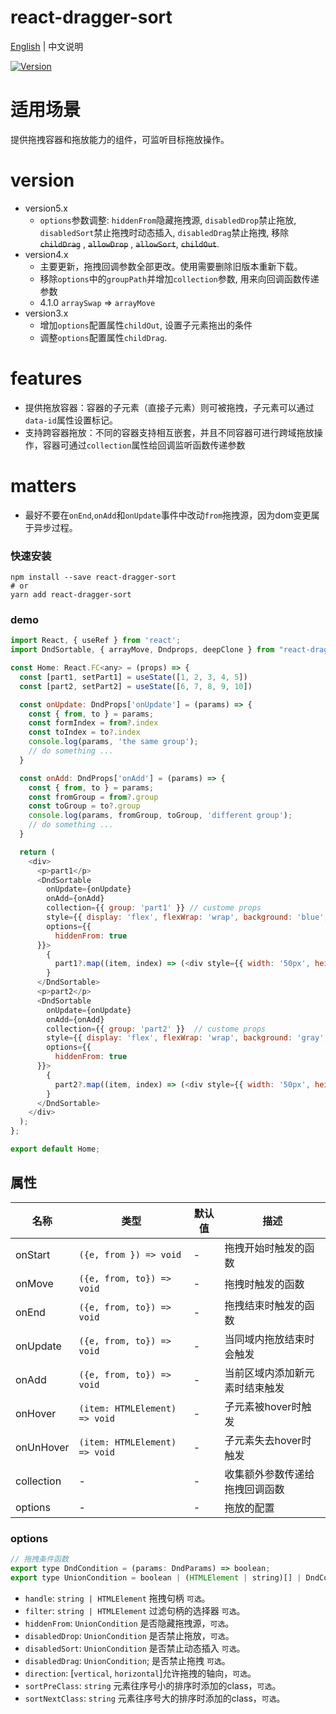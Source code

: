 # react-dragger-sort

[English](./README.md) | 中文说明

[![Version](https://img.shields.io/badge/version-5.0.9-green)](https://www.npmjs.com/package/react-dragger-sort)

# 适用场景

提供拖拽容器和拖放能力的组件，可监听目标拖放操作。

# version

- version5.x
  - `options`参数调整: `hiddenFrom`隐藏拖拽源, `disabledDrop`禁止拖放, `disabledSort`禁止拖拽时动态插入, `disabledDrag`禁止拖拽, 移除 ~~`childDrag`~~ , ~~`allowDrop`~~ , ~~`allowSort`~~, ~~`childOut`~~.
- version4.x
  - 主要更新，拖拽回调参数全部更改。使用需要删除旧版本重新下载。
  - 移除`options`中的`groupPath`并增加`collection`参数, 用来向回调函数传递参数
  - 4.1.0 `arraySwap` => `arrayMove`
- version3.x
  - 增加`options`配置属性`childOut`, 设置子元素拖出的条件
  - 调整`options`配置属性`childDrag`.

# features
- 提供拖放容器：容器的子元素（直接子元素）则可被拖拽，子元素可以通过`data-id`属性设置标记。
- 支持跨容器拖放：不同的容器支持相互嵌套，并且不同容器可进行跨域拖放操作，容器可通过`collection`属性给回调监听函数传递参数

# matters
  - 最好不要在`onEnd`,`onAdd`和`onUpdate`事件中改动`from`拖拽源，因为dom变更属于异步过程。

### 快速安装
```
npm install --save react-dragger-sort
# or
yarn add react-dragger-sort
```

### demo
```javascript
import React, { useRef } from 'react';
import DndSortable, { arrayMove, Dndprops, deepClone } from "react-dragger-sort";

const Home: React.FC<any> = (props) => {
  const [part1, setPart1] = useState([1, 2, 3, 4, 5])
  const [part2, setPart2] = useState([6, 7, 8, 9, 10])

  const onUpdate: DndProps['onUpdate'] = (params) => {
    const { from, to } = params;
    const formIndex = from?.index
    const toIndex = to?.index
    console.log(params, 'the same group');
    // do something ...
  }

  const onAdd: DndProps['onAdd'] = (params) => {
    const { from, to } = params;
    const fromGroup = from?.group
    const toGroup = to?.group
    console.log(params, fromGroup, toGroup, 'different group');
    // do something ...
  }

  return (
    <div>
      <p>part1</p>
      <DndSortable
        onUpdate={onUpdate}
        onAdd={onAdd}
        collection={{ group: 'part1' }} // custome props
        style={{ display: 'flex', flexWrap: 'wrap', background: 'blue', width: '200px', marginTop: '10px' }}
        options={{
          hiddenFrom: true
      }}>
        {
          part1?.map((item, index) => (<div style={{ width: '50px', height: '50px', backgroundColor: 'red', border: '1px solid green' }} key={index}>{item}</div>))
        }
      </DndSortable>
      <p>part2</p>
      <DndSortable
        onUpdate={onUpdate}
        onAdd={onAdd}
        collection={{ group: 'part2' }}  // custome props
        style={{ display: 'flex', flexWrap: 'wrap', background: 'gray', width: '200px', marginTop: '10px' }}
        options={{
          hiddenFrom: true
      }}>
        {
          part2?.map((item, index) => (<div style={{ width: '50px', height: '50px', backgroundColor: 'red', border: '1px solid green' }} key={index}>{item}</div>))
        }
      </DndSortable>
    </div>
  );
};

export default Home;
```

## 属性

| 名称                          | 类型                  | 默认值                                                         | 描述                                                                                                      |
| ----------------------------- | --------------------- | -------------------------------------------------------------- | --------------------------------------------------------------------------------------------------------- |
| onStart                      | `({e, from }) => void`            | -                                                  | 拖拽开始时触发的函数                                                                                  |
| onMove                      | `({e, from, to}) => void`            | -                                                  | 拖拽时触发的函数                                                                                  |
| onEnd                      | `({e, from, to}) => void`            | -                                                  | 拖拽结束时触发的函数                                                                                  |
| onUpdate                      | `({e, from, to}) => void`            | -                                                  | 当同域内拖放结束时会触发                                                                                  |
| onAdd                      | `({e, from, to}) => void`            | -                                                  | 当前区域内添加新元素时结束触发                                                                                  |
| onHover                      | `(item: HTMLElement) => void`            | -                                                  | 子元素被hover时触发                                                                                  |
| onUnHover                      | `(item: HTMLElement) => void`            | -                                                  | 子元素失去hover时触发                                                                                  |
| collection                      | -            | -                                                  |  收集额外参数传递给拖拽回调函数                                                                                 |
| options                      | -            | -                                                  |  拖放的配置                                                                                 |

### options
```javascript
// 拖拽条件函数
export type DndCondition = (params: DndParams) => boolean;
export type UnionCondition = boolean | (HTMLElement | string)[] | DndCondition;
```
- `handle`: `string | HTMLElement` 拖拽句柄 `可选`。
- `filter`: `string | HTMLElement` 过滤句柄的选择器 `可选`。
- `hiddenFrom`: `UnionCondition` 是否隐藏拖拽源，`可选`。
- `disabledDrop`: `UnionCondition` 是否禁止拖放，`可选`。
- `disabledSort`: `UnionCondition` 是否禁止动态插入 `可选`。
- `disabledDrag`: `UnionCondition`; 是否禁止拖拽 `可选`。
- `direction`: [`vertical`, `horizontal`]允许拖拽的轴向，`可选`。
- `sortPreClass`: `string` 元素往序号小的排序时添加的class，`可选`。
- `sortNextClass`: `string` 元素往序号大的排序时添加的class，`可选`。
